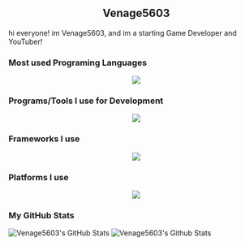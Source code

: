 <h2 align="center">Venage5603</h2>

<div align="center"></div>

hi everyone! im Venage5603, and im a starting Game Developer and YouTuber!
<h3> Most used Programing Languages</h3>

<p align="center">
  <a href="https://skillicons.dev">
    <img src="https://skillicons.dev/icons?i=c,cs,cpp,md" />
  </a>
</p>

<h3> Programs/Tools I use for Development</h3>

<p align="center">
  <a href="https://skillicons.dev">
    <img src="https://skillicons.dev/icons?i=git,unreal,visualstudio" />
  </a>
</p>

<h3> Frameworks I use</h3>

<p align="center">
  <a href="https://skillicons.dev">
    <img src="https://skillicons.dev/icons?i=dotnet" />
  </a>
</p>

<h3> Platforms I use</h3>

<p align="center">
  <a href="https://skillicons.dev">
    <img src="https://skillicons.dev/icons?i=discord,github,twitter" />
  </a>
</p>

<h3> My GitHub Stats</h3>

![Venage5603's GitHub Stats](https://github-readme-stats.vercel.app/api?username=Venage5603&show_icons=true&theme=tokyonight)
![Venage5603's Github Stats](https://github-readme-stats.vercel.app/api/top-langs/?username=Venage5603&theme=tokyonight)
